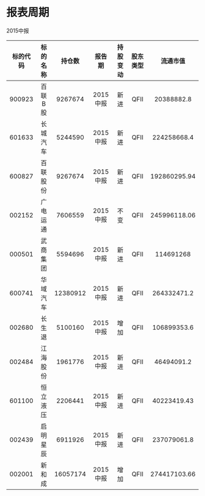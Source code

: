 # 报表周期 

2015中报

| 标的代码 | 标的名称 | 持仓数 | 报告期 | 持股变动 | 股东类型 | 流通市值 |
|:--:|:--:|:--:|:--:|:--:|:--:|:--:|
|900923|百联B股|9267674|2015中报|新进|QFII|20388882.8|
|601633|长城汽车|5244590|2015中报|新进|QFII|224258668.4|
|600827|百联股份|9267674|2015中报|新进|QFII|192860295.94|
|002152|广电运通|7606559|2015中报|不变|QFII|245996118.06|
|000501|武商集团|5594696|2015中报|新进|QFII|114691268|
|600741|华域汽车|12380912|2015中报|新进|QFII|264332471.2|
|002680|长生退|5100160|2015中报|增加|QFII|106899353.6|
|002484|江海股份|1961776|2015中报|新进|QFII|46494091.2|
|601100|恒立液压|2206441|2015中报|新进|QFII|40223419.43|
|002439|启明星辰|6911926|2015中报|新进|QFII|237079061.8|
|002001|新和成|16057174|2015中报|增加|QFII|274417103.66|